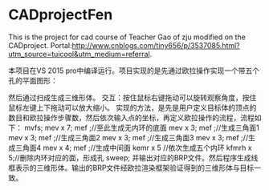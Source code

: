 # CADprojectFen
This is the project for cad course of Teacher Gao of zju modified on the CADproject. Portal:http://www.cnblogs.com/tiny656/p/3537085.html?utm_source=tuicool&utm_medium=referral.

本项目在VS 2015 pro中编译运行。项目实现的是先通过欧拉操作实现一个带五个孔的平面图形：
 
然后通过扫成生成三维形体。
交互：按住鼠标右键拖动可以旋转观察角度，按住鼠标左键上下拖动可以放大缩小。
实现的方法，是先是用户定义目标体的顶点的数目和欧拉操作步骤数，然后依次输入点的坐标，再定义欧拉操作的流程，流程如下：
mvfs;
mev x 7;
mef ;//至此生成无内环的底面
mev x 3;
mef ;//生成三角面1
mev x 3;
mef ;//生成三角面2
mev x 3;
mef ;//生成三角面3
mev x 3;
mef ;//生成三角面4
mev x 4;
mef ;//生成中间面
kemr x 5 //依次生成五个内环
kfmrh x 5;//删除内环对应的面，形成孔
sweep;
并输出对应的BRP文件。然后程序生成线框表示的三维形体。输出的BRP文件经欧拉渲染框架验证得到的三维形体与目标一致。
